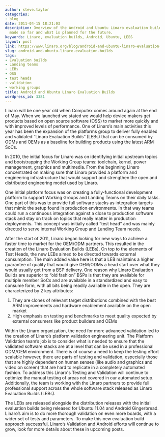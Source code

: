 ```yaml
---
author: steve.taylor
categories:
- blog
date: 2011-04-15 18:21:03
description: Overview of the Android and Ubuntu Linaro evaluation builds and the progress
  made so far and what is planned for the future.
keywords: Linaro, evaluation builds, Android, Ubuntu, LEBS
layout: post
link: https://www.linaro.org/blog/android-and-ubuntu-linaro-evaluation-builds/
slug: android-and-ubuntu-linaro-evaluation-builds
tags:
- Evaluation builds
- Landing teams
- LEBs
- OSS
- test heads
- validation
- working groups
title: Android and Ubuntu Linaro Evaluation Builds
wordpress_id: 3381
---
```


Linaro will be one year old when Computex comes around again at the end of May. When we launched we stated we would help device makers get products based on open source software (OSS) to market more quickly and with improved levels of performance. One of Linaro’s main activities this year has been the expansion of the platforms group to deliver fully enabled and validated “Linaro Evaluation Builds” (LEBs) that can be consumed by ODMs and OEMs as a baseline for building products using the latest ARM SoCs.

In 2010, the initial focus for Linaro was on identifying initial upstream topics and bootstrapping the Working Group teams: toolchain, kernel, power management, graphics and multimedia. From the beginning Linaro concentrated on making sure that Linaro provided a platform and engineering infrastructure that would support and strengthen the open and distributed engineering model used by Linaro.

One initial platform focus was on creating a fully-functional development platform to support Working Groups and Landing Teams on their daily tasks. One part of this was to provide full software stacks as integration targets that mimic the setup found in production environments. In that way teams could run a continuous integration against a close to production software stack and stay on track on topics that really matter in production deployments. This concept was initially called “test head” and was mainly directed to serve internal Working Group and Landing Team needs.

After the start of 2011, Linaro began looking for new ways to achieve a faster time to market for the OEM/ODM partners. This resulted in the creation of the Linaro Evaluation Builds (LEBs). On top to the elements of Test Heads, the new LEBs aimed to be directed towards external consumption. The main added value here is that a LEB maintains a higher guarantee of quality that would give OEM/ODMs a head start over what they would usually get from a BSP delivery. One reason why Linaro Evaluation Builds are superior to “old fashion” BSPs is that they are available for multiple member SoCs and are available in a standardized and easy to consume form, with all bits being readily available in the open. They are characterized by 2 key attributes:

1. They are clones of relevant target distributions combined with the best ARM improvements and hardware enablement available on the open market
2. High emphasis on testing and benchmarks to meet quality expected by external consumers like product builders and OEMs

Within the Linaro organization, the need for more advanced validation led to the creation of Linaro’s platform validation engineering unit. The Platform Validation team’s job is to consider what is needed to ensure that the validated software stacks are at a level that can be used in a professional ODM/OEM environment. There is of course a need to keep the testing effort scalable however, there are parts of testing and validation, especially those that are highly dependent on human senses (like audio and graphics and video on screen) that are hard to replicate in a completely automated fashion. To address this Linaro's Testing and Validation will continue to optimize the manual testing of areas not covered in our automated setup. Additionally, the team is working with the Linaro partners to provide full professional support across the whole software stack released as Linaro Evaluation Builds (LEBs).

The LEBs are released alongside the distribution releases with the initial evaluation builds being released for Ubuntu 11.04 and Android Gingerbread. Linaro’s aim is to do more thorough validation on even more boards, with a wider set of tests and parameters. To make this new evaluation build approach successful, Linaro’s Validation and Android efforts will continue to grow, look for more details about these in upcoming posts.